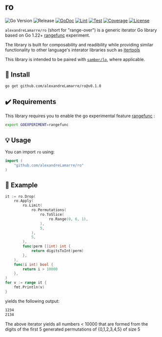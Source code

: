 # ro

![Go Version](https://img.shields.io/badge/Go-%3E%3D%201.22-%23007d9c)
![Release](https://img.shields.io/github/v/release/alexandreLamarre/ro)
[![GoDoc](https://godoc.org/github.com/alexandreLamarre/ro?status.svg)](https://pkg.go.dev/github.com/alexandreLamarre/ro)
[![Lint](https://github.com/alexandreLamarre/ro/actions/workflows/lint.yaml/badge.svg)](https://github.com/alexandreLamarre/ro/actions/workflows/lint.yaml)
[![Test](https://github.com/alexandreLamarre/ro/actions/workflows/test.yaml/badge.svg)](https://github.com/alexandreLamarre/ro/actions/workflows/test.yaml)
[![Coverage](https://img.shields.io/codecov/c/github/alexandreLamarre/ro)](https://codecov.io/gh/alexandreLamarre/ro)
[![License](https://img.shields.io/github/license/alexandreLamarre/ro)](./LICENSE)


`alexandreLamarre/ro` (short for "range-over") is a generic iterator Go library based on Go 1.22+ [rangefunc](https://go.dev/wiki/RangefuncExperiment) experiment.

The library is built for composability and readibility while providing similar functionality to other language's interator libraries such as [itertools](https://docs.python.org/3/library/itertools.html)

This library is intended to be paired with [`samber/lo`](https://github.com/samber/lo), where applicable.

## 🚀 Install

```sh
go get github.com/alexandreLamarre/ro@v0.1.0
```

## ✔️ Requirements

This library requires you to enable the go experimental feature [rangefunc](https://go.dev/wiki/RangefuncExperiment) :

```sh
export GOEXPERIMENT=rangefunc
```

## 💡 Usage

You can import `ro` using:

```go
import (
    "github.com/alexandreLamarre/ro"
)
```


## 👀 Example

```go
it := ro.Drop(
    ro.Apply(
        ro.Limit(
            ro.Permutations(
                ro.ToSlice(
                    ro.Range(0, 6, 1),
                ),
                5,
            ),
            5,
        ),
        func(perm []int) int {
            return digitsToInt(perm)
        },
    ),
    func(i int) bool {
        return i > 10000
    },
)
for v := range it {
    fmt.Println(v)
}
```

yields the following output:
```sh
1234
2134
```

The above iterator yields all numbers < 10000 that are formed from the digits of the first 5 generated permutations of {0,1,2,3,4,5} of size 5